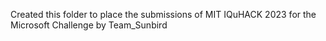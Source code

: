 Created this folder to place the submissions of MIT IQuHACK 2023 for the Microsoft Challenge by Team_Sunbird
